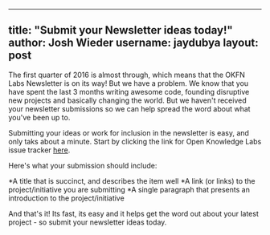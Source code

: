  ---
 title: "Submit your Newsletter ideas today!"
 author: Josh Wieder
 username: jaydubya
 layout: post
 ---
 
 The first quarter of 2016 is almost through, which means that the OKFN Labs Newsletter is on its way! But we have a problem. We know that you have spent the last 3 months writing awesome code, founding disruptive new projects and basically changing the world. But we haven't received your newsletter submissions so we can help spread the word about what you've been up to. 
 
 Submitting your ideas or work for inclusion in the newsletter is easy, and only taks about a minute. Start by clicking the link for Open Knowledge Labs issue tracker [here](https://github.com/okfn/okfn.github.com/issues/new?title=[newsletter]).

 Here's what your submission should include:

 *A title that is succinct, and describes the item well
 *A link (or links) to the project/initiative you are submitting
 *A single paragraph that presents an introduction to the project/initiative

 And that's it! Its fast, its easy and it helps get the word out about your latest project - so submit your newsletter ideas today.